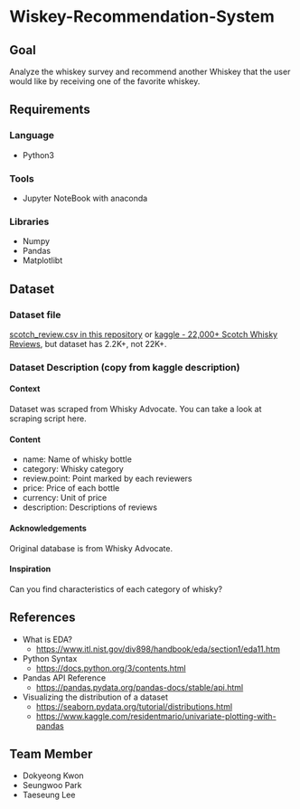 # Wiskey-Recommendation-System
## Goal
Analyze the whiskey survey and recommend another Whiskey that the user would like by receiving one of the favorite whiskey. 

## Requirements
### Language
* Python3

### Tools
* Jupyter NoteBook with anaconda

### Libraries
* Numpy
* Pandas
* Matplotlibt

## Dataset
### Dataset file
[scotch_review.csv in this repository](scotch_review.csv)
or
[kaggle - 22,000+ Scotch Whisky Reviews](https://www.kaggle.com/koki25ando/22000-scotch-whisky-reviews), but dataset has 2.2K+, not 22K+.

### Dataset Description (copy from kaggle description)
#### Context
Dataset was scraped from Whisky Advocate. You can take a look at scraping script here.

#### Content
- name: Name of whisky bottle
- category: Whisky category
- review.point: Point marked by each reviewers
- price: Price of each bottle
- currency: Unit of price
- description: Descriptions of reviews

#### Acknowledgements
Original database is from Whisky Advocate.

#### Inspiration
Can you find characteristics of each category of whisky?

## References
* What is EDA?
  * <https://www.itl.nist.gov/div898/handbook/eda/section1/eda11.htm>
* Python Syntax
  * <https://docs.python.org/3/contents.html>
* Pandas API Reference
  * <https://pandas.pydata.org/pandas-docs/stable/api.html>
* Visualizing the distribution of a dataset
  * <https://seaborn.pydata.org/tutorial/distributions.html>
  * <https://www.kaggle.com/residentmario/univariate-plotting-with-pandas>

## Team Member
* Dokyeong Kwon
* Seungwoo Park
* Taeseung Lee
